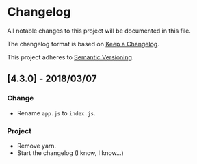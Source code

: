 # Changelog
All notable changes to this project will be documented in this file.

The changelog format is based on [Keep a Changelog](http://keepachangelog.com/en/1.0.0/).

This project adheres to [Semantic Versioning](http://semver.org/spec/v2.0.0.html).

## [4.3.0] - 2018/03/07
### Change
- Rename `app.js` to `index.js`.

### Project
- Remove yarn.
- Start the changelog (I know, I know...)
